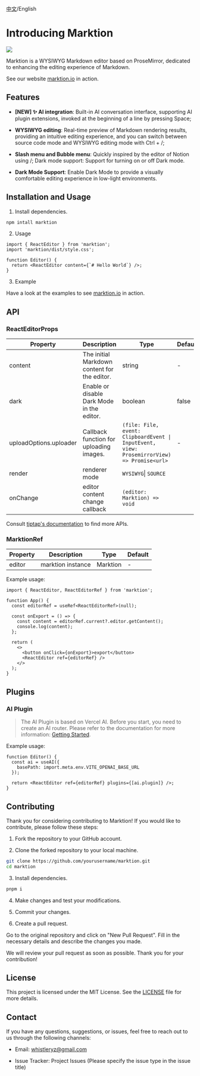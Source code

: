 [中文](https://github.com/microvoid/marktion/blob/main/README-zh_CN.md)/English

# Introducing Marktion

![](https://github.com/microvoid/marktion/blob/main/public/recorder.gif)

Marktion is a WYSIWYG Markdown editor based on ProseMirror, dedicated to enhancing the editing experience of Markdown.

See our website [marktion.io](https://marktion.io) in action.

## Features

- **\[NEW] ✨ AI integration**: Built-in AI conversation interface, supporting AI plugin extensions, invoked at the beginning of a line by pressing Space;

- **WYSIWYG editing**: Real-time preview of Markdown rendering results, providing an intuitive editing experience, and you can switch between source code mode and WYSIWYG editing mode with Ctrl + /;

- **Slash menu and Bubble menu**: Quickly inspired by the editor of Notion using /; Dark mode support: Support for turning on or off Dark mode.

- **Dark Mode Support**: Enable Dark Mode to provide a visually comfortable editing experience in low-light environments.

## Installation and Usage

1. Install dependencies.

```bash
npm intall marktion
```

2. Usage

```tsx
import { ReactEditor } from 'marktion';
import 'marktion/dist/style.css';

function Editor() {
  return <ReactEditor content={`# Hello World`} />;
}
```

3. Example

Have a look at the examples to see [marktion.io](https://marktion.io) in action.

## API

### ReactEditorProps

| **Property**           | **Description**                              | **Type**                                                                                   | Default |
| ---------------------- | -------------------------------------------- | ------------------------------------------------------------------------------------------ | ------- |
| content                | The initial Markdown content for the editor. | string                                                                                     | -       |
| dark                   | Enable or disable Dark Mode in the editor.   | boolean                                                                                    | false   |
| uploadOptions.uploader | Callback function for uploading images.      | `(file: File, event: ClipboardEvent \| InputEvent, view: ProsemirrorView) => Promise<url>` | -       |
| render                 | renderer mode                                | `WYSIWYG`\| `SOURCE`                                                                       |         |
| onChange               | editor content change callback               | `(editor: Marktion) => void`                                                               |         |

Consult [tiptap's documentation](https://tiptap.dev/installation/react) to find more APIs.

### MarktionRef

| **Property** | **Description**   | **Type** | Default |
| ------------ | ----------------- | -------- | ------- |
| editor       | marktion instance | Marktion | -       |

Example usage:

```tsx
import { ReactEditor, ReactEditorRef } from 'marktion';

function App() {
  const editorRef = useRef<ReactEditorRef>(null);

  const onExport = () => {
    const content = editorRef.current?.editor.getContent();
    console.log(content);
  };

  return (
    <>
      <button onClick={onExport}>export</button>
      <ReactEditor ref={editorRef} />
    </>
  );
}
```

## Plugins

### AI Plugin

> The AI Plugin is based on Vercel AI. Before you start, you need to create an AI router. Please refer to the documentation for more information: [Getting Started](https://sdk.vercel.ai/docs/getting-started).

Example usage:

```tsx
function Editor() {
  const ai = useAI({
    basePath: import.meta.env.VITE_OPENAI_BASE_URL
  });

  return <ReactEditor ref={editorRef} plugins={[ai.plugin]} />;
}
```

## Contributing

Thank you for considering contributing to Marktion! If you would like to contribute, please follow these steps:

1. Fork the repository to your GitHub account.

2. Clone the forked repository to your local machine.

```bash
git clone https://github.com/yourusername/marktion.git
cd marktion
```

3. Install dependencies.

```bash
pnpm i
```

4. Make changes and test your modifications.

5. Commit your changes.

6. Create a pull request.

Go to the original repository and click on "New Pull Request". Fill in the necessary details and describe the changes you made.

We will review your pull request as soon as possible. Thank you for your contribution!

## License

This project is licensed under the MIT License. See the [LICENSE](https://github.com/microvoid/marktion/blob/main/LICENSE) file for more details.

## Contact

If you have any questions, suggestions, or issues, feel free to reach out to us through the following channels:

- Email: <whistleryz@gmail.com>

- Issue Tracker: Project Issues (Please specify the issue type in the issue title)
